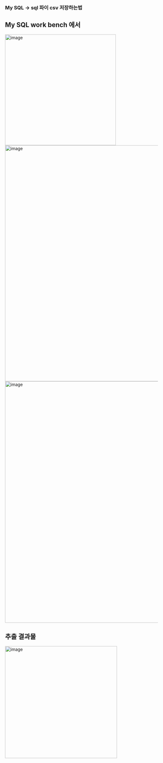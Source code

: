### My SQL -> sql 파이 csv 저장하는법 


## My SQL work bench 에서 
<img width="365" alt="image" src="https://user-images.githubusercontent.com/68101034/151992814-f7823cf2-2ffe-4737-a0ac-484aeb03c80e.png">

<img width="777" alt="image" src="https://user-images.githubusercontent.com/68101034/151992955-2e6e0124-eee5-4369-a366-c24850d09da9.png">

<img width="795" alt="image" src="https://user-images.githubusercontent.com/68101034/151992990-8a67d291-d50e-4473-a632-506f6cc87c49.png">

## 추출 결과물 

<img width="369" alt="image" src="https://user-images.githubusercontent.com/68101034/151993137-6f5d857b-c9ab-4cb8-8609-c8eb49c574f9.png">


